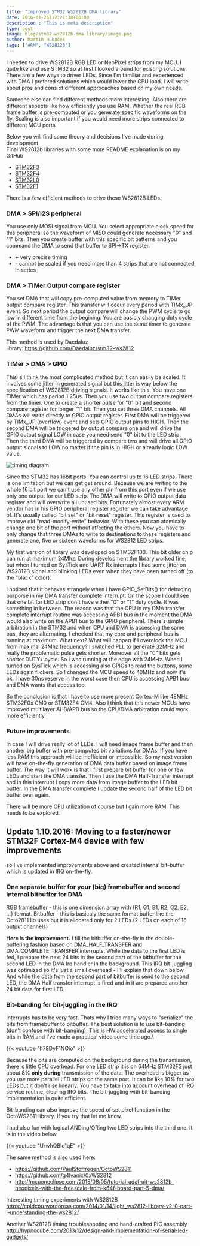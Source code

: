 ```yaml
---
title: "Improved STM32 WS2812B DMA library"
date: 2016-01-25T12:27:38+06:00
description : "This is meta description"
type: post
image: blog/stm32-ws2812b-dma-library/image.png
author: Martin Hubáček
tags: ["ARM", "WS2812B"]
---
```


I needed to drive WS2812B RGB LED or NeoPixel strips from my MCU. I quite like and use STM32 so at first I looked around for existing solutions. There are a few ways to driver LEDs. Since I'm familiar and experienced with DMA I prefered solutions which would lower the CPU load. I will write about pros and cons of different approcaches based on my own needs.

<!--more-->

Someone else can find different methods more interesting. Also there are different aspects like how efficiently you use RAM. Whether the real RGB frame buffer is pre-computed or you generate specific waveforms on the fly. Scaling is also important if you would need more strips connected to different MCU ports.

Below you will find some theory and decisions I've made during development.\
Final WS2812b libraries with some more README explanation is on my GitHub

- [STM32F3](https://github.com/hubmartin/WS2812B_STM32F3)
- [STM32F4](https://github.com/hubmartin/WS2812B_STM32F4)
- [STM32L0](https://github.com/hubmartin/WS2812B_STM32L083CZ)
- [STM32F1](https://github.com/hubmartin/WS2812B_STM32F103)

There is a few efficient methods to drive these WS2812B LEDs.

### DMA > SPI/I2S peripheral

You use only MOSI signal from MCU. You select appropriate clock speed for this peripheral so the waveform of MISO could generate necessary "0" and "1" bits. Then you create buffer with this specific bit patterns and you command the DMA to send that buffer to SPI->TX register.

- **+** very precise timing
- **-** cannot be scaled if you need more than 4 strips that are not connected in series

### DMA > TIMer Output compare register

You set DMA that will copy pre-computed value from memory to TIMer output compare register. This transfer will occur every period with TIMx_UP event. So next period the output compare will change the PWM cycle to go low in different time from the begining. You are basicly changing duty cycle of the PWM. The advantage is that you can use the same timer to generate PWM waveform and trigger the next DMA transfer.

This method is used by Daedaluz library: <https://github.com/Daedaluz/stm32-ws2812>

### TIMer > DMA > GPIO

This is I think the most complicated method but it can easily be scaled. It involves some jitter in generated signal but this jitter is way below the specification of WS2812B driving signals. It works like this. You have one TIMer which has period 1.25us. Then you use two output compare registers from the timer. One to create a shorter pulse for "0" bit and second compare register for longer "1" bit. Then you set three DMA channels. All DMAs will write directly to GPIO output register. First DMA will be triggered by TIMx_UP (overflow) event and sets GPIO output pins to HIGH. Then the second DMA will be triggered by output compare one and will drive the GPIO output signal LOW in case you need send "0" bit to the LED strip. Then the third DMA will be triggered by compare two and will drive all GPIO output signals to LOW no matter if the pin is in HIGH or already logic LOW value.

![timing diagram](WS2812B-DMA-timing-diagram.png)

Since the STM32 has 16bit ports. You can control up to 16 LED strips. There is one limitation but we can get get around. Because we are writing to the whole 16 bit port we can't use any other pin from this port even if we use only one output for our LED strip. The DMA will write to GPIO output data register and will overwrite all unused bits. Fortunately almost every ARM vendor has in his GPIO peripheral register register we can take advantage of. It's usually called "bit set" or "bit reset" register. This register is used to improve old "read-modify-write" behavior. With these you can atomically change one bit of the port without affecting the others. Now you have to only change that three DMAs to write to destinations to these registers and generate one, five or sixteen waveforms for WS2812 LED strips.

My first version of library was developed on STM32F100. This bit older chip can run at maximum 24Mhz. During development the library worked fine, but when I turned on SysTick and UART Rx interrupts I had some jitter on WS2812B signal and blinking LEDs even when they have been turned off (to the "black" color).

I noticed that it behaves strangely when I have GPIO_SetBits() for debuging purporse in my DMA transfer complete interrupt. On the scope I could see that one bit for LED strip don't have either "0" or "1" duty cycle. It was something in between. The reason was that the CPU in my DMA transfer complete interrupt routine was accessing APB1 bus in the moment the DMA would also write on the APB1 bus to the GPIO peripheral. There's simple arbitration in the STM32 and when CPU and DMA is accessing the same bus, they are alternating. I checked that my core and peripheral bus is running at maximum. What next? What will happen if I overclock the MCU from maximal 24Mhz frequency? I switched PLL to generate 32MHz and really the problematic pulse gets shorter. Moreover all the "0" bits gets shorter DUTY+ cycle. So i was running at the edge with 24MHz. When I turned on SysTick which is accessing also GPIOs to read the buttons, some LEDs again flickers. So I changed the MCU speed to 40MHz and now it's ok. I have 30ns reserve in the worst case then CPU is accessing APB1 bus and DMA wants that access too.

So the conclusion is that I have to use more present Cortex-M like 48MHz STM32F0x CM0 or STM32F4 CM4. Also I think that this newer MCUs have improved multilayer AHB/APB bus so the CPU/DMA arbitration could work more efficiently.

### Future improvements

In case I will drive really lot of LEDs. I will need image frame buffer and then another big buffer with pre-computed bit variations for DMAs. If you have less RAM this approach will be inefficient or impossible. So my next version will have on-the-fly generation of DMA data buffer based on image frame buffer. The way it will work is that I first prepare bit buffer for one or few LEDs and start the DMA transfer. Then I use the DMA Half-Transfer interrupt and in this interrupt I copy more data from image buffer to the LED bit buffer. In the DMA transfer complete I update the second half of the LED bit buffer over again.

There will be more CPU utilization of course but I gain more RAM. This needs to be explored.

## Update 1.10.2016: Moving to a faster/newer STM32F Cortex-M4 device with few improvements

so I've implemented improvements above and created internal bit-buffer which is updated in IRQ on-the-fly.

### One separate buffer for your (big) framebuffer and second internal bitbuffer for DMA

RGB framebuffer - this is one dimension array with {R1, G1, B1, R2, G2, B2, ...} format. Bitbuffer - this is basicaly the same format buffer like the Octo2811 lib uses but it is allocated only for 2 LEDs (2 LEDs on each of 16 output channels)

**Here is the improvement.** I fill the bitbuffer on-the-fly in the double-buffering fashion based on DMA_HALF_TRANSFER and DMA_COMPLETE_TRANSFER interrupts. While the data to the first LED is fed, I prepare the next 24 bits in the second part of the bitbuffer for the second LED in the DMA Irq handler in the background. This IRQ bit-juggling was optimized so it's just a small overhead - I'll explain that down below. And while the data from the second part of bitbuffer is send to the second LED, the DMA Half transfer interrupt is fired and in it are prepared another 24 bit data for first LED.

### Bit-banding for bit-juggling in the IRQ

Interrupts has to be very fast. Thats why I tried many ways to "serialize" the bits from framebuffer to bitbuffer. The best solution is to use bit-banding (don't confuse with bit-banging). This is HW accelerated access to single bits in RAM and I've made a practical video some time ago.\

{{< youtube "h78DyF1NOio" >}}

Because the bits are computed on the background during the transmission, there is little CPU overhead. For one LED strip it is on 64MHz STM32F3 just about 8% **only during** transmission of the data. The overhead is bigger as you use more parallel LED strips on the same port. It can be like 10% for two LEDs but it don't rise linearly. You have to take into account overhead of IRQ service routine, clearing IRQ bits. The bit-juggling with bit-banding implementation is quite efficient.

Bit-banding can also improve the speed of set pixel function in the OctoWS2811 library. If you try that let me know.

I had also fun with logical ANDing/ORing two LED strips into the third one. It is in the video below

{{< youtube "UrwhQBIo1qE" >}}

The same method is also used here:

- <https://github.com/PaulStoffregen/OctoWS2811>
- <https://github.com/g4lvanix/0xWS2812>
- <http://mcuoneclipse.com/2015/08/05/tutorial-adafruit-ws2812b-neopixels-with-the-freescale-frdm-k64f-board-part-5-dma/>

Interesting timing experiments with WS2812B\
<https://cpldcpu.wordpress.com/2014/01/14/light_ws2812-library-v2-0-part-i-understanding-the-ws2812/>

Another WS2812B timing troubleshooting and hand-crafted PIC assembly\
<http://hypnocube.com/2013/12/design-and-implementation-of-serial-led-gadgets/>
